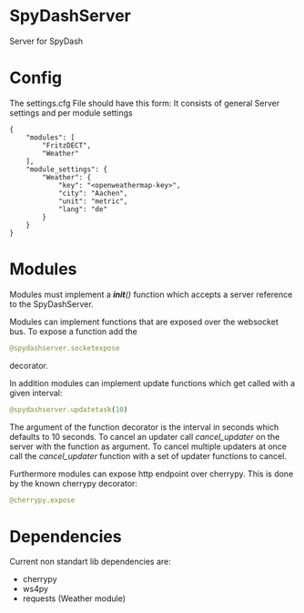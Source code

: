 # SpyDashServer
Server for SpyDash

# Config
The settings.cfg File should have this form:
It consists of general Server settings and per module settings

```
{
    "modules": [
        "FritzDECT",
        "Weather"
    ],
    "module_settings": {
        "Weather": {
            "key": "<openweathermap-key>",
            "city": "Aachen",
            "unit": "metric",
            "lang": "de"
        }
    }
}
```

# Modules
Modules must implement a *__init__()* function which accepts a server reference to the SpyDashServer.

Modules can implement functions that are exposed over the websocket bus. To expose a function add the
```python
@spydashserver.socketexpose
```
decorator.

In addition modules can implement update functions which get called with a given interval:
```python
@spydashserver.updatetask(10)
```
The argument of the function decorator is the interval in seconds which defaults to 10 seconds.
To cancel an updater call *cancel_updater* on the server with the function as argument.
To cancel multiple updaters at once call the *cancel_updater* function with a set of updater functions to cancel.

Furthermore modules can expose http endpoint over cherrypy. This is done by the known cherrypy decorator:
```python
@cherrypy.expose
```

# Dependencies
Current non standart lib dependencies are:
- cherrypy
- ws4py
- requests (Weather module)


